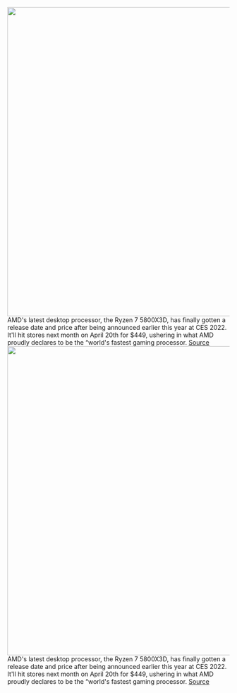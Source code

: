 <img src='https://cdn.vox-cdn.com/thumbor/T6fcIR9v9MA2LpvoUlSO8kUbMXs=/0x0:3840x2160/1200x800/filters:focal(1613x773:2227x1387)/cdn.vox-cdn.com/uploads/chorus_image/image/70624718/1292976_Ryzen_5800X3D_slide.0.jpg' width='700px' /><br/>
AMD's latest desktop processor, the Ryzen 7 5800X3D, has finally gotten a release date and price after being announced earlier this year at CES 2022. It'll hit stores next month on April 20th for $449, ushering in what AMD proudly declares to be the “world's fastest gaming processor.
<a href='https://www.theverge.com/2022/3/15/22978087/amd-ryzen-7-5800x3d-processor-price-release-date-stacking-v-cache'> Source <a/><img src='https://cdn.vox-cdn.com/thumbor/T6fcIR9v9MA2LpvoUlSO8kUbMXs=/0x0:3840x2160/1200x800/filters:focal(1613x773:2227x1387)/cdn.vox-cdn.com/uploads/chorus_image/image/70624718/1292976_Ryzen_5800X3D_slide.0.jpg' width='700px' /><br/>
AMD's latest desktop processor, the Ryzen 7 5800X3D, has finally gotten a release date and price after being announced earlier this year at CES 2022. It'll hit stores next month on April 20th for $449, ushering in what AMD proudly declares to be the “world's fastest gaming processor.
<a href='https://www.theverge.com/2022/3/15/22978087/amd-ryzen-7-5800x3d-processor-price-release-date-stacking-v-cache'> Source <a/>